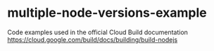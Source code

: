 # multiple-node-versions-example

Code examples used in the official Cloud Build documentation
https://cloud.google.com/build/docs/building/build-nodejs
